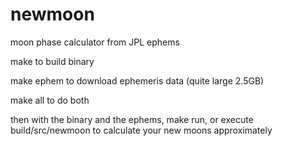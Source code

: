 # newmoon
moon phase calculator from JPL ephems

make to build binary

make ephem to download ephemeris data (quite large 2.5GB)

make all to do both

then with the binary and the ephems, make run, or execute build/src/newmoon
to calculate your new moons approximately
